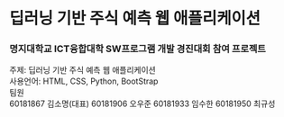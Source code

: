 # 딥러닝 기반 주식 예측 웹 애플리케이션
### 명지대학교 ICT융합대학 SW프로그램 개발 경진대회 참여 프로젝트

주제: 딥러닝 기반 주식 예측 웹 애플리케이션<br>
사용언어: HTML, CSS, Python, BootStrap<br>
팀원<br>
60181867 김소명(대표)
60181906 오우준
60181933 임수한
60181950 최규성
